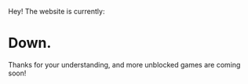 Hey! The website is currently:
  <h1>Down.</h1>
Thanks for your understanding, and more unblocked games are coming soon!
